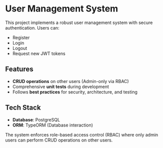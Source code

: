 # User Management System  

This project implements a robust user management system with secure authentication. Users can:  

- Register  
- Login  
- Logout  
- Request new JWT tokens  

## Features  

- **CRUD operations** on other users (Admin-only via RBAC)  
- Comprehensive **unit tests** during development  
- Follows **best practices** for security, architecture, and testing

## Tech Stack  

- **Database**: PostgreSQL  
- **ORM**: TypeORM (Database interaction)  

The system enforces role-based access control (RBAC) where only admin users can perform CRUD operations on other users.
